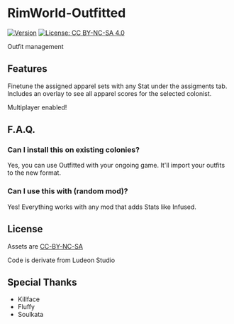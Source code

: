 # RimWorld-Outfitted

[![Version](https://img.shields.io/badge/Rimworld-1.0-green.svg)](http://rimworldgame.com/)
[![License: CC BY-NC-SA 4.0](https://img.shields.io/badge/License-CC%20BY--NC--SA%204.0-blue.svg)](http://creativecommons.org/licenses/by-nc-sa/4.0/)

Outfit management

## Features
Finetune the assigned apparel sets with any Stat under the assigments tab.
Includes an overlay to see all apparel scores for the selected colonist.

Multiplayer enabled!

## F.A.Q.
### Can I install this on existing colonies?
Yes, you can use Outfitted with your ongoing game. It'll import your outfits to the new format.
### Can I use this with (random mod)?
Yes! Everything works with any mod that adds Stats like Infused.

## License
Assets are [CC-BY-NC-SA](https://creativecommons.org/licenses/by-nc-sa/4.0/)

Code is derivate from Ludeon Studio

## Special Thanks
- Killface
- Fluffy
- Soulkata
